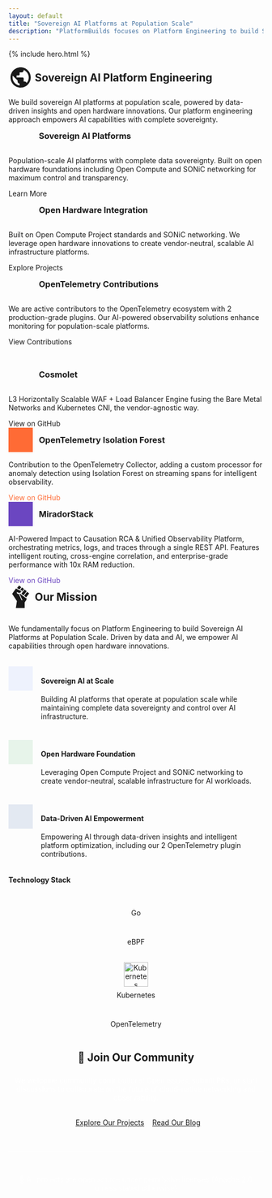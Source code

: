```yaml
---
layout: default
title: "Sovereign AI Platforms at Population Scale"
description: "PlatformBuilds focuses on Platform Engineering to build Sovereign AI Platforms at Population Scale. We are driven by data and AI, empowering AI capabilities through open hardware innovations including Open Compute and SONiC networking."
---
```


{% include hero.html %}

<!-- Open Source Projects Section -->
<section class="section">
    <div class="container">
        <div class="text-center mb-5">
            <div style="display: inline-flex; align-items: center; gap: 0.25rem; margin-bottom: 1rem;">
                <svg xmlns="http://www.w3.org/2000/svg" viewBox="0 0 24 24" width="48" height="48" style="color: var(--color-secondary);">
                    <path fill="currentColor" d="M12 2C6.48 2 2 6.48 2 12s4.48 10 10 10 10-4.48 10-10S17.52 2 12 2zm-1 17.93c-3.94-.49-7-3.85-7-7.93 0-.62.08-1.21.21-1.79L9 15v1c0 1.1.9 2 2 2v1.93zm6.9-2.54c-.26-.81-1-1.39-1.9-1.39h-1v-3c0-.55-.45-1-1-1H8v-2h2c.55 0 1-.45 1-1v-2h2c1.1 0 2-.9 2-2v-.41c2.93 1.19 5 4.06 5 7.41 0 2.08-.8 3.97-2.1 5.39z"/>
                </svg>
                <h2 style="margin: 0;">Sovereign AI Platform Engineering</h2>
            </div>
            <p style="font-size: var(--font-size-lg); max-width: 700px; margin: 0 auto;">
                We build sovereign AI platforms at population scale, powered by data-driven insights and open hardware innovations. Our platform engineering approach empowers AI capabilities with complete sovereignty.
            </p>
        </div>        
        <div class="grid grid-3">
            <div class="card">
                <div style="display: flex; align-items: center; gap: 0.75rem; margin-bottom: 1rem;">
                    <div style="width: 3rem; height: 3rem; background: var(--color-secondary); border-radius: var(--border-radius-xl); display: flex; align-items: center; justify-content: center; flex-shrink: 0;">
                        <i class="fas fa-brain" style="color: var(--text-white); font-size: 1.25rem;"></i>
                    </div>
                    <h3 style="margin: 0;">Sovereign AI Platforms</h3>
                </div>
                <p>Population-scale AI platforms with complete data sovereignty. Built on open hardware foundations including Open Compute and SONiC networking for maximum control and transparency.</p>
                <a href="/projects/platform-engineering/" style="color: var(--color-secondary); font-weight: var(--font-weight-semibold); text-decoration: none;">
                    Learn More <i class="fas fa-arrow-right" style="margin-left: 0.25rem;"></i>
                </a>
            </div>
            <div class="card">
                <div style="display: flex; align-items: center; gap: 0.75rem; margin-bottom: 1rem;">
                    <div style="width: 3rem; height: 3rem; background: var(--color-success); border-radius: var(--border-radius-xl); display: flex; align-items: center; justify-content: center; flex-shrink: 0;">
                        <i class="fas fa-microchip" style="color: var(--text-white); font-size: 1.25rem;"></i>
                    </div>
                    <h3 style="margin: 0;">Open Hardware Integration</h3>
                </div>
                <p>Built on Open Compute Project standards and SONiC networking. We leverage open hardware innovations to create vendor-neutral, scalable AI infrastructure platforms.</p>
                <a href="https://github.com/platformbuilds" target="_blank" style="color: var(--color-success); font-weight: var(--font-weight-semibold); text-decoration: none;">
                    Explore Projects <i class="fab fa-github" style="margin-left: 0.25rem;"></i>
                </a>
            </div>
            <div class="card">
                <div style="display: flex; align-items: center; gap: 0.75rem; margin-bottom: 1rem;">
                    <div style="width: 3rem; height: 3rem; background: var(--color-tertiary); border-radius: var(--border-radius-xl); display: flex; align-items: center; justify-content: center; flex-shrink: 0;">
                        <i class="fas fa-chart-line" style="color: var(--text-white); font-size: 1.25rem;"></i>
                    </div>
                    <h3 style="margin: 0;">OpenTelemetry Contributions</h3>
                </div>
                <p>We are active contributors to the OpenTelemetry ecosystem with 2 production-grade plugins. Our AI-powered observability solutions enhance monitoring for population-scale platforms.</p>
                <a href="https://github.com/open-telemetry/opentelemetry-collector-contrib/issues?q=aarvee11" target="_blank" style="color: var(--color-tertiary); font-weight: var(--font-weight-semibold); text-decoration: none;">
                    View Contributions <i class="fab fa-github" style="margin-left: 0.25rem;"></i>
                </a>
            </div>
        </div>
        <!-- Additional Projects Row -->
        <div class="grid grid-3" style="margin-top: 2rem;">
            <div class="card">
                <div style="display: flex; align-items: center; gap: 0.75rem; margin-bottom: 1rem;">
                    <div style="width: 3rem; height: 3rem; background: var(--color-primary); border-radius: var(--border-radius-xl); display: flex; align-items: center; justify-content: center; flex-shrink: 0;">
                        <i class="fas fa-network-wired" style="color: var(--text-white); font-size: 1.25rem;"></i>
                    </div>
                    <h3 style="margin: 0;">Cosmolet</h3>
                </div>
                <p>L3 Horizontally Scalable WAF + Load Balancer Engine fusing the Bare Metal Networks and Kubernetes CNI, the vendor-agnostic way.</p>
                <a href="https://github.com/platformbuilds/cosmolet" target="_blank" style="color: var(--color-primary); font-weight: var(--font-weight-semibold); text-decoration: none;">
                    View on GitHub <i class="fab fa-github" style="margin-left: 0.25rem;"></i>
                </a>
            </div>
            <div class="card">
                <div style="display: flex; align-items: center; gap: 0.75rem; margin-bottom: 1rem;">
                    <div style="width: 3rem; height: 3rem; background: #FF6B35; border-radius: var(--border-radius-xl); display: flex; align-items: center; justify-content: center; flex-shrink: 0;">
                        <i class="fas fa-search" style="color: var(--text-white); font-size: 1.25rem;"></i>
                    </div>
                    <h3 style="margin: 0;">OpenTelemetry Isolation Forest</h3>
                </div>
                <p>Contribution to the OpenTelemetry Collector, adding a custom processor for anomaly detection using Isolation Forest on streaming spans for intelligent observability.</p>
                <a href="https://github.com/open-telemetry/opentelemetry-collector-contrib/issues/41707" target="_blank" style="color: #FF6B35; font-weight: var(--font-weight-semibold); text-decoration: none;">
                    View on GitHub <i class="fab fa-github" style="margin-left: 0.25rem;"></i>
                </a>
            </div>
            <div class="card">
                <div style="display: flex; align-items: center; gap: 0.75rem; margin-bottom: 1rem;">
                    <div style="width: 3rem; height: 3rem; background: #6B46C1; border-radius: var(--border-radius-xl); display: flex; align-items: center; justify-content: center; flex-shrink: 0;">
                        <i class="fas fa-eye" style="color: var(--text-white); font-size: 1.25rem;"></i>
                    </div>
                    <h3 style="margin: 0;">MiradorStack</h3>
                </div>
                <p>AI-Powered Impact to Causation RCA & Unified Observability Platform, orchestrating metrics, logs, and traces through a single REST API. Features intelligent routing, cross-engine correlation, and enterprise-grade performance with 10x RAM reduction.</p>
                <a href="https://github.com/platformbuilds/mirador-core" target="_blank" style="color: #6B46C1; font-weight: var(--font-weight-semibold); text-decoration: none;">
                    View on GitHub <i class="fab fa-github" style="margin-left: 0.25rem;"></i>
                </a>
            </div>
        </div>
    </div>
</section>

<!-- Mission Section -->
<section class="section" style="background-color: var(--bg-secondary);">
    <div class="container">
        <div class="grid grid-2" style="align-items: center; gap: 4rem;">
            <div>
                <div style="display: inline-flex; align-items: center; gap: 0.25rem; margin-bottom: 1rem;">
                    <svg xmlns="http://www.w3.org/2000/svg" viewBox="0 0 512 512" width="48" height="48" class="fist-icon" style="color: var(--color-primary);">
                        <path fill="currentColor" d="m329.8 235.69l62.83-82.71l42.86 32.56l-62.83 82.75zm-12.86-9.53l66.81-88l-45-34.15l-66.81 88zm-27.48-97.78l-19.3 39.57l57-75l-42.51-32.3l-36.24 47.71zm-20.74-73.24l-46.64-35.43l-42 55.31l53.67 26.17zm107 235.52l-139-102.71l-9.92.91l4.56 2l62.16 138.43l-16.52 2.25l-57.68-128.5l-40-17.7l-4-30.84l39.41 19.42l36.36-3.33l17-34.83l-110.9-54.09l-80.68 112.51L177.6 346.67l-22.7 145.62H341V372.62l35.29-48.93L387 275.77z"/>
                    </svg>
                    <h2 style="margin: 0; color: var(--text-primary);">Our Mission</h2>
                </div>
                <p style="font-size: var(--font-size-lg); margin-bottom: 2rem;">
                    We fundamentally focus on Platform Engineering to build Sovereign AI Platforms at Population Scale. Driven by data and AI, we empower AI capabilities through open hardware innovations.
                </p>
                <div style="display: flex; flex-direction: column; gap: 1.5rem;">
                    <div style="display: flex; align-items: flex-start; gap: 1rem;">
                        <div style="width: 48px; height: 48px; background: rgba(110, 146, 255, 0.1); border-radius: var(--border-radius-lg); display: flex; align-items: center; justify-content: center; flex-shrink: 0;">
                            <i class="fas fa-brain" style="color: var(--color-secondary); font-size: 20px;"></i>
                        </div>
                        <div>
                            <h4>Sovereign AI at Scale</h4>
                            <p>Building AI platforms that operate at population scale while maintaining complete data sovereignty and control over AI infrastructure.</p>
                        </div>
                    </div>
                    <div style="display: flex; align-items: flex-start; gap: 1rem;">
                        <div style="width: 48px; height: 48px; background: rgba(40, 167, 69, 0.1); border-radius: var(--border-radius-lg); display: flex; align-items: center; justify-content: center; flex-shrink: 0;">
                            <i class="fas fa-microchip" style="color: var(--color-success); font-size: 20px;"></i>
                        </div>
                        <div>
                            <h4>Open Hardware Foundation</h4>
                            <p>Leveraging Open Compute Project and SONiC networking to create vendor-neutral, scalable infrastructure for AI workloads.</p>
                        </div>
                    </div>
                    <div style="display: flex; align-items: flex-start; gap: 1rem;">
                        <div style="width: 48px; height: 48px; background: rgba(0, 57, 143, 0.1); border-radius: var(--border-radius-lg); display: flex; align-items: center; justify-content: center; flex-shrink: 0;">
                            <i class="fas fa-chart-line" style="color: var(--color-tertiary); font-size: 20px;"></i>
                        </div>
                        <div>
                            <h4>Data-Driven AI Empowerment</h4>
                            <p>Empowering AI through data-driven insights and intelligent platform optimization, including our 2 OpenTelemetry plugin contributions.</p>
                        </div>
                    </div>
                </div>
            </div>
            <div>
                <div class="card">
                    <h4 style="margin-bottom: 1.5rem;">Technology Stack</h4>
                    <div class="grid grid-2" style="gap: 1.5rem;">
                        <div style="text-align: center; padding: 1rem; background: var(--bg-secondary); border-radius: var(--border-radius-lg);">
                            <i class="fab fa-golang" style="font-size: 48px; color: #00ADD8; margin-bottom: 0.5rem; display: block;"></i>
                            <div style="font-size: var(--font-size-sm); font-weight: var(--font-weight-medium); color: var(--text-primary);">Go</div>
                        </div>
                        <div style="text-align: center; padding: 1rem; background: var(--bg-secondary); border-radius: var(--border-radius-lg);">
                            <i class="fas fa-code" style="font-size: 48px; color: #E34C26; margin-bottom: 0.5rem; display: block;"></i>
                            <div style="font-size: var(--font-size-sm); font-weight: var(--font-weight-medium); color: var(--text-primary);">eBPF</div>
                        </div>
                        <div style="text-align: center; padding: 1rem; background: var(--bg-secondary); border-radius: var(--border-radius-lg);">
                            <img src="{{ '/logos/kubernetes-logo.svg' | relative_url }}" alt="Kubernetes" style="width: 48px; height: 48px; margin-bottom: 0.5rem; display: block; margin-left: auto; margin-right: auto;">
                            <div style="font-size: var(--font-size-sm); font-weight: var(--font-weight-medium); color: var(--text-primary);">Kubernetes</div>
                        </div>
                        <div style="text-align: center; padding: 1rem; background: var(--bg-secondary); border-radius: var(--border-radius-lg);">
                            <i class="fas fa-chart-line" style="font-size: 48px; color: var(--color-success); margin-bottom: 0.5rem; display: block;"></i>
                            <div style="font-size: var(--font-size-sm); font-weight: var(--font-weight-medium); color: var(--text-primary);">OpenTelemetry</div>
                        </div>
                    </div>
                </div>
            </div>
        </div>
    </div>
</section>

<!-- Community & Contributing Section -->
<section class="section" style="background-color: var(--color-primary); color: var(--text-white); text-align: center;">
    <div class="container">
        <h2 style="color: var(--text-white); margin-bottom: 1.5rem;">🤝 Join Our Community</h2>
        <p style="font-size: var(--font-size-lg); margin-bottom: 2rem; max-width: 700px; margin-left: auto; margin-right: auto; color: rgba(255, 255, 255, 0.9);">
            We welcome community contributions! Open issues, submit PRs, or start discussions to collaborate on the future of cloud-native networking and observability.
        </p>
        <div style="display: flex; flex-wrap: wrap; gap: 1rem; justify-content: center;">
            <a href="https://github.com/platformbuilds" target="_blank" class="btn" style="background-color: var(--text-white); color: var(--color-primary); border-color: var(--text-white);">
                <i class="fab fa-github" style="margin-right: 0.5rem;"></i>
                Explore Our Projects
            </a>
            <a href="/blog/" class="btn" style="background-color: transparent; color: var(--text-white); border-color: var(--text-white);">
                Read Our Blog
            </a>
        </div>
        <!-- License Info -->
        <div style="margin-top: 3rem; padding-top: 2rem; border-top: 1px solid rgba(255, 255, 255, 0.2);">
            <p style="font-size: var(--font-size-sm); color: rgba(255, 255, 255, 0.7);">
                📜 All projects are open source under permissive licenses (Apache 2.0 unless stated otherwise)
            </p>
        </div>
    </div>
</section>